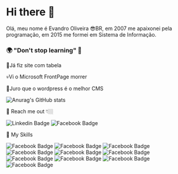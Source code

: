 # Hi there 👋  

Olá, meu nome é Evandro Oliveira 😎BR, em 2007 me apaixonei pela programação, em 2015 me formei em Sistema de Informação.

### 🌍 "Don't stop learning" 🧠

💪Já fiz site com tabela

💀Vi o Microsoft FrontPage morrer

🤣Juro que o wordpress é o melhor CMS

 ![Anurag's GitHub stats](https://github-readme-stats.vercel.app/api?username=vandodev&show_icons=true&theme=dracula)

🔎 Reach me out 👇🏼

![Linkedin Badge](https://img.shields.io/badge/-LinkedIn-blue?style=flat-square&logo=Linkedin&logoColor=white&link=https://www.linkedin.com/in/oliveiraevandro/)
![Facebook Badge](https://img.shields.io/badge/-Facebook-blue?style=flat-square&logo=Facebook&logoColor=white&link=https://www.facebook.com/Evandroapaoliveira/)

🚀 My Skills 

![Facebook Badge](https://img.shields.io/badge/HTML5-E34F26?style=for-the-badge&logo=html5&logoColor=white)
![Facebook Badge](https://img.shields.io/badge/CSS3-1572B6?style=for-the-badge&logo=css3&logoColor=white)
![Facebook Badge](https://img.shields.io/badge/Bootstrap-563D7C?style=for-the-badge&logo=bootstrap&logoColor=white)
![Facebook Badge](https://img.shields.io/badge/JavaScript-F7DF1E?style=for-the-badge&logo=javascript&logoColor=black)
![Facebook Badge](https://img.shields.io/badge/Node.js-43853D?style=for-the-badge&logo=node.js&logoColor=white)
![Facebook Badge](https://img.shields.io/badge/React-20232A?style=for-the-badge&logo=react&logoColor=61DAFB)
![Facebook Badge](https://img.shields.io/badge/React_Native-20232A?style=for-the-badge&logo=react&logoColor=61DAFB)
![Facebook Badge](https://img.shields.io/badge/next.js-000000?style=for-the-badge&logo=next.js&logoColor=white)
![Facebook Badge](https://img.shields.io/badge/MongoDB-4EA94B?style=for-the-badge&logo=mongodb&logoColor=white)
![Facebook Badge](https://img.shields.io/badge/MySQL-00000F?style=for-the-badge&logo=mysql&logoColor=white)
